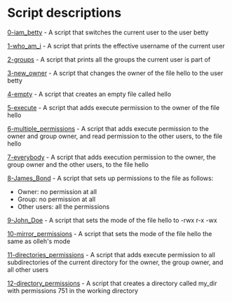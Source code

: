 # Script descriptions
[0-iam_betty](https://github.com/chelseyqc/holbertonschool-shell/blob/master/permissions/0-iam_betty) - A script that switches the current user to the user betty


[1-who_am_i](https://github.com/chelseyqc/holbertonschool-shell/blob/master/permissions/1-who_am_i) - A script that prints the effective username of the current user


[2-groups](https://github.com/chelseyqc/holbertonschool-shell/blob/master/permissions/2-groups) - A script that prints all the groups the current user is part of


[3-new_owner](https://github.com/chelseyqc/holbertonschool-shell/blob/master/permissions/3-new_owner) - A script that changes the owner of the file hello to the user betty


[4-empty](https://github.com/chelseyqc/holbertonschool-shell/blob/master/permissions/4-empty) - A script that creates an empty file called hello


[5-execute](https://github.com/chelseyqc/holbertonschool-shell/blob/master/permissions/5-execute) - A script that adds execute permission to the owner of the file hello


[6-multiple_permissions](https://github.com/chelseyqc/holbertonschool-shell/blob/master/permissions/6-multiple_permissions) - A script that adds execute permission to the owner and group owner, and read permission to the other users, to the file hello


[7-everybody](https://github.com/chelseyqc/holbertonschool-shell/blob/master/permissions/0-iam_betty) - A script that adds execution permission to the owner, the group owner and the other users, to the file hello


[8-James_Bond](https://github.com/chelseyqc/holbertonschool-shell/blob/master/permissions/8-James_Bond) - A script that sets up permissions to the file as follows:
- Owner: no permission at all
- Group: no permission at all
- Other users: all the permissions


[9-John_Doe](https://github.com/chelseyqc/holbertonschool-shell/blob/master/permissions/9-John_Doe) - A script that sets the mode of the file hello to -rwx r-x -wx


[10-mirror_permissions](https://github.com/chelseyqc/holbertonschool-shell/blob/master/permissions/10-mirror_permissions) - A script that sets the mode of the file hello the same as olleh's mode


[11-directories_permissions](https://github.com/chelseyqc/holbertonschool-shell/blob/master/permissions/11-directories_permissions) - A script that adds execute permission to all subdirectories of the current directory for the owner, the group owner, and all other users


[12-directory_permissions](https://github.com/chelseyqc/holbertonschool-shell/blob/master/permissions/12-directory_permissions) - A script that creates a directory called my_dir with permissions 751 in the working directory
